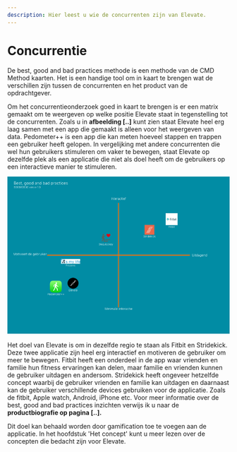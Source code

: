 ```yaml
---
description: Hier leest u wie de concurrenten zijn van Elevate.
---
```


# Concurrentie

De best, good and bad practices methode is een methode van de CMD Method kaarten. Het is een handige tool om in kaart te brengen wat de verschillen zijn tussen de concurrenten en het product van de opdrachtgever. 

Om het concurrentieonderzoek goed in kaart te brengen is er een matrix gemaakt om te weergeven op welke positie Elevate staat in tegenstelling tot de concurrenten. Zoals u in **afbeelding \[..\]** kunt zien staat Elevate heel erg laag samen met een app die gemaakt is alleen voor het weergeven van data. Pedometer++ is een app die kan meten hoeveel stappen en trappen een gebruiker heeft gelopen. In vergelijking met andere concurrenten die wel hun gebruikers stimuleren om vaker te bewegen, staat Elevate op dezelfde plek als een applicatie die niet als doel heeft om de gebruikers op een interactieve manier te stimuleren. 

![Afbeelding \[..\]](../.gitbook/assets/best-good-and-bad-practices.png)

Het doel van Elevate is om in dezelfde regio te staan als Fitbit en Stridekick. Deze twee applicatie zijn heel erg interactief en motiveren de gebruiker om meer te bewegen. Fitbit heeft een onderdeel in de app waar vrienden en familie hun fitness ervaringen kan delen, maar familie en vrienden kunnen de gebruiker uitdagen en andersom. Stridekick heeft ongeveer hetzelfde concept waarbij de gebruiker vrienden en familie kan uitdagen en daarnaast kan de gebruiker verschillende devices gebruiken voor de applicatie. Zoals de fitbit, Apple watch, Android, iPhone etc. Voor meer informatie over de best, good and bad practices inzichten verwijs ik u naar de **productbiografie op pagina \[..\].**

Dit doel kan behaald worden door gamification toe te voegen aan de applicatie. In het hoofdstuk 'Het concept' kunt u meer lezen over de concepten die bedacht zijn voor Elevate.

